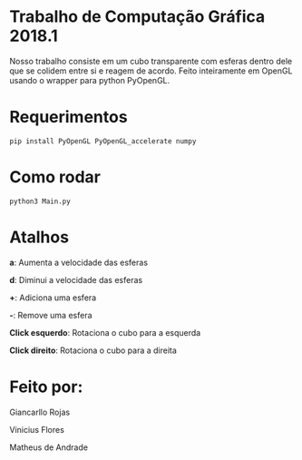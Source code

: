 # Trabalho de Computação Gráfica 2018.1

Nosso trabalho consiste em um cubo transparente com esferas dentro dele que se colidem entre si e reagem de acordo. Feito inteiramente em OpenGL usando o wrapper para python PyOpenGL.

# Requerimentos
```
pip install PyOpenGL PyOpenGL_accelerate numpy
```

# Como rodar
```
python3 Main.py
```

# Atalhos
**a**: Aumenta a velocidade das esferas

**d**: Diminui a velocidade das esferas

**+**: Adiciona uma esfera

**-**: Remove uma esfera

**Click esquerdo**: Rotaciona o cubo para a esquerda

**Click direito**: Rotaciona o cubo para a direita


# Feito por:

Giancarllo Rojas

Vinicius Flores

Matheus de Andrade
